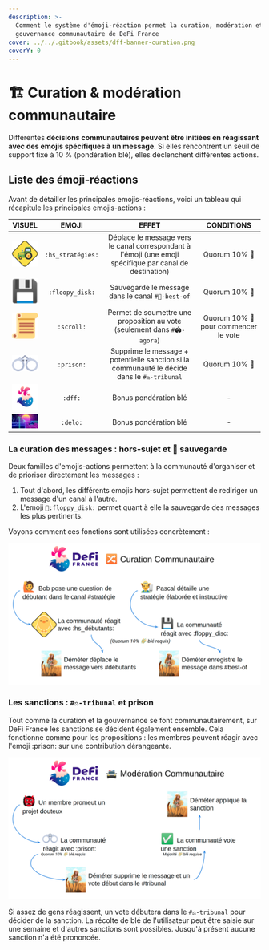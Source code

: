```yaml
---
description: >-
  Comment le système d'émoji-réaction permet la curation, modération et
  gouvernance communautaire de DeFi France
cover: ../../.gitbook/assets/dff-banner-curation.png
coverY: 0
---
```


# 🏗 Curation & modération communautaire

Différentes **décisions communautaires peuvent être initiées en réagissant avec des emojis spécifiques à un message**. Si elles rencontrent un seuil de support fixé à 10 % (pondération blé), elles déclenchent différentes actions.

## Liste des émoji-réactions

Avant de détailler les principales emojis-réactions, voici un tableau qui récapitule les principales emojis-actions :

|                      VISUEL                     |       EMOJI       |                                                   EFFET                                                  |              CONDITIONS              |
| :---------------------------------------------: | :---------------: | :------------------------------------------------------------------------------------------------------: | :----------------------------------: |
|      ![](../../.gitbook/assets/reac-hs.png)     | `:hs_stratégies:` | Déplace le message vers le canal correspondant à l'émoji (une emoji spécifique par canal de destination) |             Quorum 10% 🌾            |
| ![](../../.gitbook/assets/reac-floppy-disk.png) |  `:floopy_disk:`  |                             Sauvegarde le message dans le canal `#💾-best-of`                            |             Quorum 10% 🌾            |
|    ![](../../.gitbook/assets/reac-scroll.png)   |     `:scroll:`    |                 Permet de soumettre une proposition au vote (seulement dans `#🏟-agora`)                 | Quorum 10% 🌾 pour commencer le vote |
|    ![](../../.gitbook/assets/reac-prison.png)   |     `:prison:`    |        Supprime le message + potentielle sanction si la communauté le décide dans le `#⚖-tribunal`       |             Quorum 10% 🌾            |
|     ![](../../.gitbook/assets/reac-dff.png)     |      `:dff:`      |                                           Bonus pondération blé                                          |                   -                  |
|     ![](../../.gitbook/assets/reac-delo.png)    |      `:delo:`     |                                           Bonus pondération blé                                          |                   -                  |

### La curation des messages : hors-sujet et 💾 sauvegarde

Deux familles d'emojis-actions permettent à la communauté d'organiser et de prioriser directement les messages :

1. Tout d'abord, les différents emojis hors-sujet permettent de rediriger un message d'un canal à l'autre.
2. L'emoji `💾:floppy_disk:` permet quant à elle la sauvegarde des messages les plus pertinents.

Voyons comment ces fonctions sont utilisées concrètement :&#x20;

![Curation communautaire sur DeFi France : gestion des hors-sujet et sauvegarde](<../../.gitbook/assets/image (5) (1).png>)

### Les sanctions : `#⚖-tribunal` et prison

Tout comme la curation et la gouvernance se font communautairement, sur DeFi France les sanctions se décident également ensemble. Cela fonctionne comme pour les propositions : les membres peuvent réagir avec l'emoji :prison: sur une contribution dérangeante.

![Gestion commune de la modération sur le discord DeFi France](<../../.gitbook/assets/image (3) (1).png>)

Si assez de gens réagissent, un vote débutera dans le `#⚖-tribunal` pour décider de la sanction. La récolte de blé de l'utilisateur peut être saisie sur une semaine et d'autres sanctions sont possibles. Jusqu'à présent aucune sanction n'a été prononcée.


